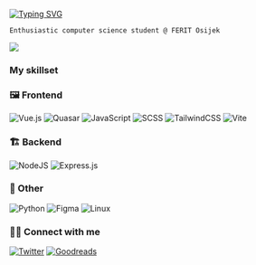  <div align ="left">
 
 <div>

<a href="https://git.io/typing-svg"><img src="https://readme-typing-svg.demolab.com?font=Fira+Code&pause=1&color=ffff&multiline=true&width=435&lines=Hello!+I'm+Ana." alt="Typing SVG"/></a>
 
</div>


<div>
 
```
Enthusiastic computer science student @ FERIT Osijek
```

</div>

<img src="https://i.pinimg.com/originals/1a/bb/e9/1abbe9b61eac9e87c845c4f2e1ea1356.gif">


</div>




<div align="left"> 
 
 <h3>My skillset</h3>


 
  <h3>🖼️ Frontend </h3>

 

  ![Vue.js](https://img.shields.io/badge/vuejs-%2335495e.svg?style=for-the-badge&logo=vuedotjs&logoColor=%234FC08D)
  ![Quasar](https://img.shields.io/badge/Quasar-16B7FB?style=for-the-badge&logo=quasar&logoColor=black)
  ![JavaScript](https://img.shields.io/badge/javascript-%23323330.svg?style=for-the-badge&logo=javascript&logoColor=%23F7DF1E)
  ![SCSS](https://img.shields.io/badge/SCSS-hotpink.svg?style=for-the-badge&logo=SASS&logoColor=white)
  ![TailwindCSS](https://img.shields.io/badge/tailwindcss-%2338B2AC.svg?style=for-the-badge&logo=tailwind-css&logoColor=white)
  ![Vite](https://img.shields.io/badge/vite-%23646CFF.svg?style=for-the-badge&logo=vite&logoColor=white)
  
</div>



  <h3>🏗️ Backend </h3>
<div align="left">  

  ![NodeJS](https://img.shields.io/badge/node.js-6DA55F?style=for-the-badge&logo=node.js&logoColor=white)
  ![Express.js](https://img.shields.io/badge/express.js-%23404d59.svg?style=for-the-badge&logo=express&logoColor=%2361DAFB)

  
</div>
 

  <h3>🌳 Other </h3>
<div align="left">  

  ![Python](https://img.shields.io/badge/python-3670A0?style=for-the-badge&logo=python&logoColor=ffdd54)
  ![Figma](https://img.shields.io/badge/Figma-F24E1E?style=for-the-badge&logo=figma&logoColor=white)
  ![Linux](https://img.shields.io/badge/Linux-FCC624?style=for-the-badge&logo=linux&logoColor=black)
  
</div>



<h3>🙋‍♀️ Connect with me  </h3>

<div align="left">
 
  [![Twitter](https://img.shields.io/badge/Twitter-%231DA1F2.svg?style=for-the-badge&logo=Twitter&logoColor=white)](https://twitter.com/anaiscoding)
  [![Goodreads](https://img.shields.io/badge/Goodreads-F3F1EA?style=for-the-badge&logo=goodreads&logoColor=372213)](https://www.goodreads.com/odetoliterature)
</div>
</div>  




